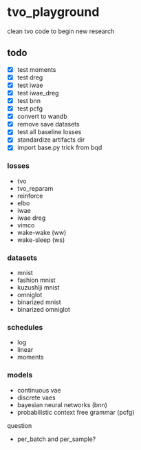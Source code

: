 # tvo_playground
clean tvo code to begin new research

## todo
 - [x] test moments
 - [x] test dreg
 - [x] test iwae
 - [x] test iwae_dreg
 - [x] test bnn
 - [x] test pcfg
 - [x] convert to wandb
 - [x] remove save datasets
 - [x] test all baseline losses
 - [x] standardize artifacts dir
 - [x] import base.py trick from bqd

### losses
- tvo
- tvo_reparam
- reinforce
- elbo
- iwae
- iwae dreg
- vimco
- wake-wake (ww)
- wake-sleep (ws)

### datasets
- mnist
- fashion mnist
- kuzushiji mnist
- omniglot
- binarized mnist
- binarized omniglot

### schedules
- log
- linear
- moments

### models
- continuous vae
- discrete vaes
- bayesian neural networks (bnn)
- probabilistic context free grammar (pcfg)


question
- per_batch and per_sample?
